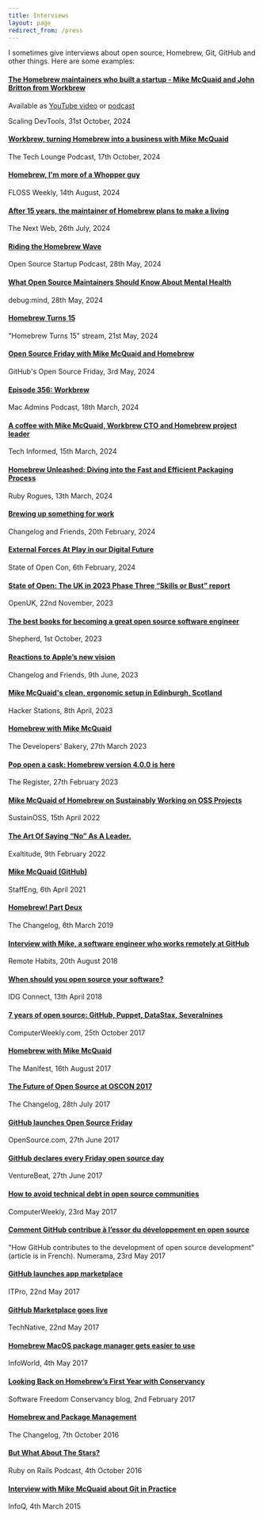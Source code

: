 ```yaml
---
title: Interviews
layout: page
redirect_from: /press
---
```

I sometimes give interviews about open source, Homebrew, Git, GitHub and other things. Here are some examples:

#### [The Homebrew maintainers who built a startup - Mike McQuaid and John Britton from Workbrew](https://podcast.scalingdevtools.com/episodes/scaling-homebrew-mike-mcquaid-and-john-britton-from-workbrew)

Available as [YouTube video](https://www.youtube.com/watch?v=m6YuaZThchw) or [podcast](https://podcast.scalingdevtools.com/episodes/scaling-homebrew-mike-mcquaid-and-john-britton-from-workbrew)

Scaling DevTools, 31st October, 2024

#### [Workbrew, turning Homebrew into a business with Mike McQuaid](https://chrischinchilla.com/podcast/workbrew-turning-homebrew-into-a-business-with-mike-mcquaid/)

The Tech Lounge Podcast, 17th October, 2024

#### [Homebrew, I'm more of a Whopper guy](https://hackaday.com/2024/08/14/floss-weekly-episode-796-homebrew-im-more-of-a-whopper-guy/)

FLOSS Weekly, 14th August, 2024

#### [After 15 years, the maintainer of Homebrew plans to make a living](https://thenextweb.com/news/homebrew-maintainer-make-a-living-15-weeks)

The Next Web, 26th July, 2024

#### [Riding the Homebrew Wave](https://podcasters.spotify.com/pod/show/ossstartuppodcast/episodes/E135-Riding-the-Homebrew-Wave-e2k761f)

Open Source Startup Podcast, 28th May, 2024

#### [What Open Source Maintainers Should Know About Mental Health](https://www.youtube.com/watch?v=idMaINdubk8)

debug:mind, 28th May, 2024

#### [Homebrew Turns 15](https://www.youtube.com/watch?v=dY31NQP4JPk)

"Homebrew Turns 15" stream, 21st May, 2024

#### [Open Source Friday with Mike McQuaid and Homebrew](https://www.youtube.com/watch?v=ojJYrOG8D2Q)

GitHub's Open Source Friday, 3rd May, 2024

#### [Episode 356: Workbrew](https://podcast.macadmins.org/2024/03/18/episode-356-workbrew/)

Mac Admins Podcast, 18th March, 2024

#### [A coffee with Mike McQuaid, Workbrew CTO and Homebrew project leader](https://techinformed.com/a-coffee-with-mike-mcquaid-cto-workbrew-homebrew-project-leader/)

Tech Informed, 15th March, 2024

#### [Homebrew Unleashed: Diving into the Fast and Efficient Packaging Process](https://topenddevs.com/podcasts/ruby-rogues/episodes/homebrew-unleashed-diving-into-the-fast-and-efficient-packaging-process-ruby-628)

Ruby Rogues, 13th March, 2024

#### [Brewing up something for work](https://changelog.com/friends/3)

Changelog and Friends, 20th February, 2024

#### [External Forces At Play in our Digital Future](https://www.youtube.com/watch?v=6sRAUZd2TCQ)

State of Open Con, 6th February, 2024

#### [State of Open: The UK in 2023 Phase Three “Skills or Bust” report](https://openuk.uk/state-of-open-the-uk-in-2023-phase-three-skills-or-bust/)

OpenUK, 22nd November, 2023

#### [The best books for becoming a great open source software engineer](https://shepherd.com/best-books/becoming-a-great-open-source-software-engineer)

Shepherd, 1st October, 2023

#### [Reactions to Apple’s new vision](https://changelog.com/friends/3)

Changelog and Friends, 9th June, 2023

#### [Mike McQuaid's clean, ergonomic setup in Edinburgh, Scotland](https://hackerstations.com/setups/mike_mcquaid/)

Hacker Stations, 8th April, 2023

#### [Homebrew with Mike McQuaid](https://thebakery.dev/55/)

The Developers' Bakery, 27th March 2023

#### [Pop open a cask: Homebrew version 4.0.0 is here](https://www.theregister.com/2023/02/27/homebrew_version_4_is_here/)

The Register, 27th February 2023

#### [Mike McQuaid of Homebrew on Sustainably Working on OSS Projects](https://podcast.sustainoss.org/117)

SustainOSS, 15th April 2022

#### [The Art Of Saying “No” As A Leader.](https://www.exaltitude.io/blogs/the-art-of-saying-no-as-a-leader)

Exaltitude, 9th February 2022

#### [Mike McQuaid (GitHub)](https://podcast.staffeng.com/1687069/8247672-mike-mcquaid-github)

StaffEng, 6th April 2021

#### [Homebrew! Part Deux](https://changelog.com/podcast/337)

The Changelog, 6th March 2019

#### [Interview with Mike, a software engineer who works remotely at GitHub](https://remotehabits.com/interview/interview-with-mike-a-software-engineer-who-works-remotely-at-github/)

Remote Habits, 20th August 2018

#### [When should you open source your software?](https://www.idgconnect.com/article/3579444/when-should-you-open-source-your-software.html)

IDG Connect, 13th April 2018

#### [7 years of open source: GitHub, Puppet, DataStax, Severalnines](http://www.computerweekly.com/blog/Open-Source-Insider/7-years-of-open-source-GitHub-Puppet)

ComputerWeekly.com, 25th October 2017

#### [Homebrew with Mike McQuaid](https://web.archive.org/web/20200909040104/https://manifest.fm/1)

The Manifest, 16th August 2017

#### [The Future of Open Source at OSCON 2017](https://changelog.com/podcast/259)

The Changelog, 28th July 2017

#### [GitHub launches Open Source Friday](https://opensource.com/article/17/6/open-source-friday-give-back)

OpenSource.com, 27th June 2017

#### [GitHub declares every Friday open source day](https://venturebeat.com/business/github-says-fridays-are-for-open-source-work/)

VentureBeat, 27th June 2017

#### [How to avoid technical debt in open source communities](http://www.computerweekly.com/news/450419369/How-to-avoid-technical-debt-in-open-source-communities)

ComputerWeekly, 23rd May 2017

#### [Comment GitHub contribue à l’essor du développement en open source](https://www.numerama.com/tech/260469-comment-github-contribue-a-lessor-du-developpement-en-open-source.html)

"How GitHub contributes to the development of open source development" (article is in French). Numerama,  23rd May 2017

#### [GitHub launches app marketplace](http://www.itpro.co.uk/desktop-software/28699/github-launches-app-marketplace)

ITPro, 22nd May 2017

#### [GitHub Marketplace goes live](https://web.archive.org/web/20231001200659/https://technative.io/github-marketplace-goes-live/)

TechNative, 22nd May 2017

#### [Homebrew MacOS package manager gets easier to use](https://www.infoworld.com/article/2261736/homebrew-macos-package-manager-gets-easier-to-use.html)

InfoWorld, 4th May 2017

#### [Looking Back on Homebrew’s First Year with Conservancy](https://sfconservancy.org/blog/2017/feb/02/homebrew-year-in-review/)

Software Freedom Conservancy blog, 2nd February 2017

#### [Homebrew and Package Management](https://changelog.com/podcast/223)

The Changelog, 7th October 2016

#### [But What About The Stars?](https://web.archive.org/web/20210511225548/https://5by5.tv/rubyonrails/221)

Ruby on Rails Podcast, 4th October 2016

#### [Interview with Mike McQuaid about Git in Practice](https://www.infoq.com/articles/interview-Mike-McQuaid-git-practice)

InfoQ, 4th March 2015
